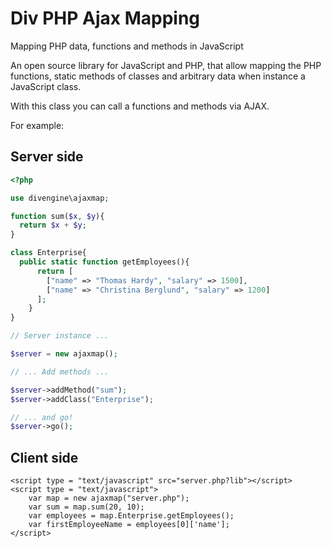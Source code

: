 # Div PHP Ajax Mapping

Mapping PHP data, functions and methods in JavaScript

An open source library for JavaScript and PHP, that
allow mapping the PHP functions, static methods of classes and
arbitrary data when instance a JavaScript class.

With this class you can call a functions and methods via AJAX.

For example:

## Server side

```php
<?php

use divengine\ajaxmap;

function sum($x, $y){
  return $x + $y; 
}

class Enterprise{
  public static function getEmployees(){
      return [
        ["name" => "Thomas Hardy", "salary" => 1500],  
        ["name" => "Christina Berglund", "salary" => 1200] 
      ];  
    } 
}

// Server instance ...

$server = new ajaxmap(); 

// ... Add methods ...

$server->addMethod("sum"); 
$server->addClass("Enterprise"); 

// ... and go!
$server->go(); 
```

## Client side

```xhtml
<script type = "text/javascript" src="server.php?lib"></script>
<script type = "text/javascript">
    var map = new ajaxmap("server.php");
    var sum = map.sum(20, 10);
    var employees = map.Enterprise.getEmployees();
    var firstEmployeeName = employees[0]['name'];
</script>
```
